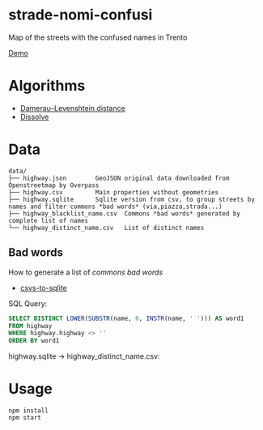 # strade-nomi-confusi

Map of the streets with the confused names in Trento

[Demo](https://digitalcommonslab.github.io/strade-nomi-confusi/)

# Algorithms

* [Damerau–Levenshtein distance](https://en.wikipedia.org/wiki/Damerau%E2%80%93Levenshtein_distance)
* [Dissolve](https://github.com/digidem/geojson-dissolve)


# Data

```
data/
├── highway.json		GeoJSON original data downloaded from Openstreetmap by Overpass
├── highway.csv			Main properties without geometries
├── highway.sqlite		Sqlite version from csv, to group streets by names and filter commons *bad words* (via,piazza,strada...)
├── highway_blacklist_name.csv 	Commons *bad words* generated by complete list of names
└── highway_distinct_name.csv 	List of distinct names
```

## Bad words

How to generate a list of *commons bad words*
* [csvs-to-sqlite](https://github.com/simonw/csvs-to-sqlite)

SQL Query:
```sql
SELECT DISTINCT LOWER(SUBSTR(name, 0, INSTR(name, ' '))) AS word1
FROM highway 
WHERE highway.highway <> '' 
ORDER BY word1
```
highway.sqlite -> highway_distinct_name.csv:



# Usage

```
npm install
npm start
```
